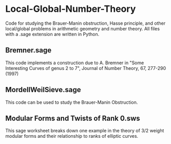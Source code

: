# Local-Global-Number-Theory
Code for studying the Brauer-Manin obstruction, Hasse principle, and other local/global problems in arithmetic geometry and number theory.  All files with a .sage extension are written in Python.

## Bremner.sage
This code implements a construction due to A. Bremner in "Some Interesting Curves of genus 2 to 7", Journal of Number Theory, 67, 277-290 (1997)

## MordellWeilSieve.sage
This code can be used to study the Brauer-Manin Obstruction.

## Modular Forms and Twists of Rank 0.sws
This sage worksheet breaks down one example in the theory of 3/2 weight modular forms and their relationship to ranks of elliptic curves.